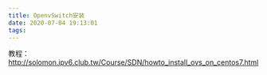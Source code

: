 ```yaml
---
title: OpenvSwitch安装
date: 2020-07-04 19:13:01
tags:
---
```


教程：http://solomon.ipv6.club.tw/Course/SDN/howto_install_ovs_on_centos7.html